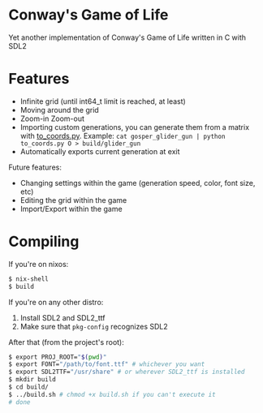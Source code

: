 # Conway's Game of Life
Yet another implementation of Conway's Game of Life written in C with SDL2

# Features
- Infinite grid (until int64_t limit is reached, at least)
- Moving around the grid
- Zoom-in Zoom-out
- Importing custom generations, you can generate them from a matrix with [to_coords.py](/to_coords.py). Example: `cat gosper_glider_gun | python to_coords.py O > build/glider_gun`
- Automatically exports current generation at exit

Future features:
- Changing settings within the game (generation speed, color, font size, etc)
- Editing the grid within the game
- Import/Export within the game

# Compiling
If you're on nixos:
```bash
$ nix-shell
$ build
```

If you're on any other distro:
1. Install SDL2 and SDL2_ttf
2. Make sure that `pkg-config` recognizes SDL2

After that (from the project's root):
```bash
$ export PROJ_ROOT="$(pwd)"
$ export FONT="/path/to/font.ttf" # whichever you want
$ export SDL2TTF="/usr/share" # or wherever SDL2_ttf is installed
$ mkdir build
$ cd build/
$ ../build.sh # chmod +x build.sh if you can't execute it
# done
```

